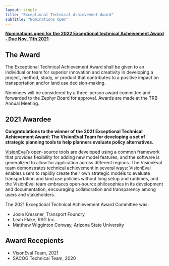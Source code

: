 ```yaml
---
layout: simple
title: "Exceptional Technical Achievement Award"
subTitle: "Nominations Open"
---
```


**[Nominations open for the 2022 Exceptional technical Acheivement Award - Due Nov. 11th 2021](https://forms.gle/GaRi5ZWxW6kLu887A)**

## The Award

The Exceptional Technical Achievement Award shall be given to an individual or team for superior innovation and creativity in developing a project, method, study, or product that contributes to a positive impact on transportation and/or land use decision-making.

Nominees will be considered by a three-person award committee and forwarded to the Zephyr Board for approval.  Awards are made at the TRB Annual Meeting.

## 2021 Awardee

**Congratulations to the winner of the 2021 Exceptional Technical Achievement Award: The VisionEval Team for developing a set of strategic planning tools to help planners evaluate policy alternatives.**

[VisionEval](https://visioneval.org)’s open-source tools are developed using a common framework that provides flexibility for adding new model features, and the software is generalized to allow for application across different regions. The VisionEval team demonstrates technical achievement in several ways: VisionEval enables users to rapidly create their own strategic models to evaluate transportation and land use policies without long setup and runtimes, and the VisionEval team embraces open-source philosophies in its development and documentation, encouraging collaboration and transparency among users and stakeholders. 

The 2021 Exceptional Technical Achievement Award Committee was:

- Josie Kressner, Transport Foundry
- Leah Flake, RSG Inc.
- Matthew Wigginton Conway, Arizona State University

## Award Recepients

- VisonEval Team, 2021  
- SACOG Technical Team, 2020  
